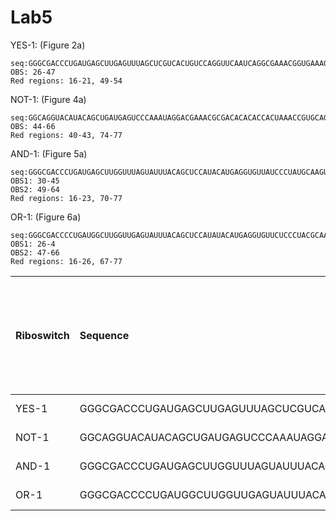 # Lab5

YES-1: (Figure 2a)
```
seq:GGGCGACCCUGAUGAGCUUGAGUUUAGCUCGUCACUGUCCAGGUUCAAUCAGGCGAAACGGUGAAAGCCGUAGGUUGCCC
OBS: 26-47
Red regions: 16-21, 49-54
```

NOT-1: (Figure 4a)
```
seq:GGCAGGUACAUACAGCUGAUGAGUCCCAAAUAGGACGAAACGCGACACACACCACUAAACCGUGCAGUGUUUUGCGUCCUGUAUUCCACUGC
OBS: 44-66
Red regions: 40-43, 74-77
```

AND-1: (Figure 5a)
```
seq:GGGCGACCCUGAUGAGCUUGGUUUAGUAUUUACAGCUCCAUACAUGAGGUGUUAUCCCUAUGCAAGUUCGAUCAGGCGAAACGGUGAAAGCCGUAGGUUGCCCAGAGACAAU
OBS1: 30-45
OBS2: 49-64
Red regions: 16-23, 70-77
```

OR-1: (Figure 6a)
```
seq:GGGCGACCCCUGAUGGCUUGGUUGAGUAUUUACAGCUCCAUAUACAUGAGGUGUUCUCCCUACGCAAGUUCGAUCAGGCGAAACGGUGAAAGCCGUAGGUUGCCC
OBS1: 26-4 
OBS2: 47-66
Red regions: 16-26, 67-77
```
|Riboswitch|Sequence|Start	and	end	coordinates	of	OBS-1 (blue region)|Start and end coordinates of OBS-2 (blue	region, only applicable	to AND-1 and OR-1)|	Start and end coordinates of the two red regions|
|:----------|:--------|:----------|:--------|:--------|
|YES-1|GGGCGACCCUGAUGAGCUUGAGUUUAGCUCGUCACUGUCCAGGUUCAAUCAGGCGAAACGGUGAAAGCCGUAGGUUGCCC|26-47| None |16-21, 49-54|
|NOT-1|GGCAGGUACAUACAGCUGAUGAGUCCCAAAUAGGACGAAACGCGACACACACCACUAAACCGUGCAGUGUUUUGCGUCCUGUAUUCCACUGC|44-66| None | 40-43, 74-77|
|AND-1|GGGCGACCCUGAUGAGCUUGGUUUAGUAUUUACAGCUCCAUACAUGAGGUGUUAUCCCUAUGCAAGUUCGAUCAGGCGAAACGGUGAAAGCCGUAGGUUGCCCAGAGACAAU|30-45|49-64|16-23, 70-77|
|OR-1|GGGCGACCCCUGAUGGCUUGGUUGAGUAUUUACAGCUCCAUAUACAUGAGGUGUUCUCCCUACGCAAGUUCGAUCAGGCGAAACGGUGAAAGCCGUAGGUUGCCC|27-46|47-66|16-26, 67-77|
